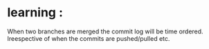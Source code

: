 # learning :

When two branches are merged the commit log will be time ordered. Ireespective of when the commits are pushed/pulled etc.
